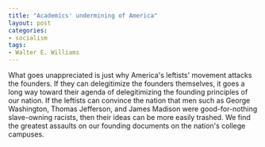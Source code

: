 ```yaml
---
title: "Academics' undermining of America"
layout: post
categories:
- socialism
tags:
- Walter E. Williams
---
```


What goes unappreciated is just why America's leftists' movement attacks the founders. If they can delegitimize the founders themselves, it goes a long way toward their agenda of delegitimizing the founding principles of our nation. If the leftists can convince the nation that men such as George Washington, Thomas Jefferson, and James Madison were good-for-nothing slave-owning racists, then their ideas can be more easily trashed. We find the greatest assaults on our founding documents on the nation's college campuses.